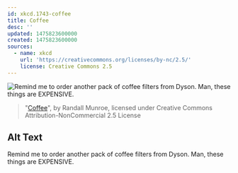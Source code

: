 ```yaml
---
id: xkcd.1743-coffee
title: Coffee
desc: ''
updated: 1475823600000
created: 1475823600000
sources:
  - name: xkcd
    url: 'https://creativecommons.org/licenses/by-nc/2.5/'
    license: Creative Commons 2.5
---
```

![Remind me to order another pack of coffee filters from Dyson. Man, these things are EXPENSIVE.](https://imgs.xkcd.com/comics/coffee.png)
> "[Coffee](https://xkcd.com/1743/)", by Randall Munroe, licensed under Creative Commons Attribution-NonCommercial 2.5 License

## Alt Text
Remind me to order another pack of coffee filters from Dyson. Man, these things are EXPENSIVE.
